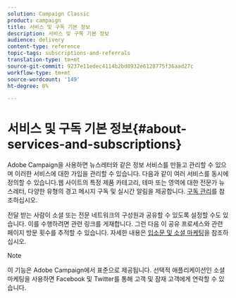 ```yaml
---
solution: Campaign Classic
product: campaign
title: 서비스 및 구독 기본 정보
description: 서비스 및 구독 기본 정보
audience: delivery
content-type: reference
topic-tags: subscriptions-and-referrals
translation-type: tm+mt
source-git-commit: 9237e11edec4114b2bd0932e6128775f36aad27c
workflow-type: tm+mt
source-wordcount: '149'
ht-degree: 8%

---
```



# 서비스 및 구독 기본 정보{#about-services-and-subscriptions}

Adobe Campaign을 사용하면 뉴스레터와 같은 정보 서비스를 만들고 관리할 수 있으며 이러한 서비스에 대한 가입을 관리할 수 있습니다. 다음과 같이 여러 서비스를 동시에 정의할 수 있습니다.웹 사이트의 특정 제품 카테고리, 테마 또는 영역에 대한 전문가 뉴스레터, 다양한 유형의 경고 메시지 구독 및 실시간 알림을 제공합니다. [구독 관리](../../delivery/using/managing-subscriptions.md)를 참조하십시오.

전달 받는 사람이 소셜 또는 전문 네트워크의 구성원과 공유할 수 있도록 설정할 수도 있습니다. 이를 수행하려면 관련 링크를 게재합니다. 그런 다음 이 공유 프로세스와 관련 페이지 방문 횟수를 추적할 수 있습니다. 자세한 내용은 [입소문 및 소셜 마케팅](../../delivery/using/viral-and-social-marketing.md)을 참조하십시오.

>[!NOTE]
>
>이 기능은 Adobe Campaign에서 표준으로 제공됩니다. 선택적 애플리케이션인 소셜 마케팅을 사용하면 Facebook 및 Twitter를 통해 고객 및 잠재 고객에게 연락할 수 있습니다.
